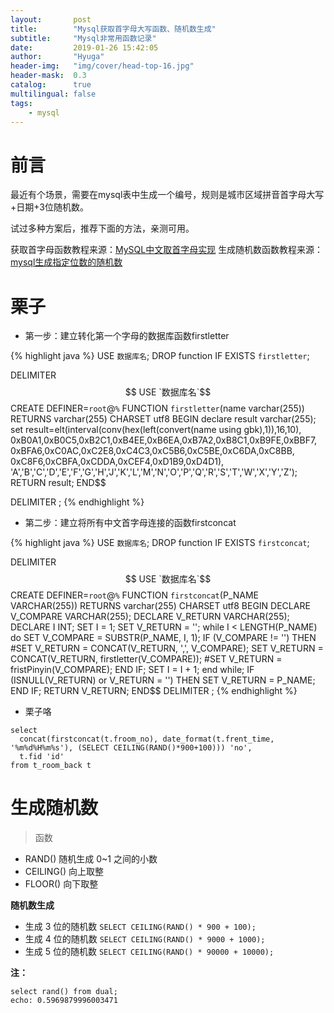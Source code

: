 ```yaml
---
layout:       post
title:        "Mysql获取首字母大写函数、随机数生成"
subtitle:     "Mysql非常用函数记录"
date:         2019-01-26 15:42:05
author:       "Hyuga"
header-img:   "img/cover/head-top-16.jpg"
header-mask:  0.3
catalog:      true
multilingual: false
tags:
    - mysql
---
```


# 前言
最近有个场景，需要在mysql表中生成一个编号，规则是城市区域拼音首字母大写+日期+3位随机数。

试过多种方案后，推荐下面的方法，亲测可用。

获取首字母函数教程来源：[MySQL中文取首字母实现](https://blog.csdn.net/zane3/article/details/77504673)
生成随机数函数教程来源：[mysql生成指定位数的随机数](https://blog.csdn.net/zhou520yue520/article/details/82882994)

# 栗子

- 第一步：建立转化第一个字母的数据库函数firstletter

{% highlight java %}
USE `数据库名`;
DROP function IF EXISTS `firstletter`;

DELIMITER $$
USE `数据库名`$$
CREATE DEFINER=`root`@`%` FUNCTION `firstletter`(name varchar(255)) RETURNS varchar(255) CHARSET utf8
BEGIN
declare result varchar(255);
  set result=elt(interval(conv(hex(left(convert(name using gbk),1)),16,10),
  0xB0A1,0xB0C5,0xB2C1,0xB4EE,0xB6EA,0xB7A2,0xB8C1,0xB9FE,0xBBF7,
        0xBFA6,0xC0AC,0xC2E8,0xC4C3,0xC5B6,0xC5BE,0xC6DA,0xC8BB,
        0xC8F6,0xCBFA,0xCDDA,0xCEF4,0xD1B9,0xD4D1),
         'A','B','C','D','E','F','G','H','J','K','L','M','N','O','P','Q','R','S','T','W','X','Y','Z');
RETURN result;
END$$

DELIMITER ;
{% endhighlight %}

- 第二步：建立将所有中文首字母连接的函数firstconcat

{% highlight java %}
USE `数据库名`;
DROP function IF EXISTS `firstconcat`;

DELIMITER $$
USE `数据库名`$$
CREATE DEFINER=`root`@`%` FUNCTION `firstconcat`(P_NAME VARCHAR(255)) RETURNS varchar(255) CHARSET utf8
BEGIN
DECLARE V_COMPARE VARCHAR(255);
    DECLARE V_RETURN VARCHAR(255);
    DECLARE I INT;
    SET I = 1;
    SET V_RETURN = '';
    while I < LENGTH(P_NAME) do
        SET V_COMPARE = SUBSTR(P_NAME, I, 1);
        IF (V_COMPARE != '') THEN
            #SET V_RETURN = CONCAT(V_RETURN, ',', V_COMPARE);
            SET V_RETURN = CONCAT(V_RETURN, firstletter(V_COMPARE));
            #SET V_RETURN = fristPinyin(V_COMPARE);
        END IF;
        SET I = I + 1;
    end while;
    IF (ISNULL(V_RETURN) or V_RETURN = '') THEN
        SET V_RETURN = P_NAME;
    END IF;
    RETURN V_RETURN;
END$$
DELIMITER ;
{% endhighlight %}

- 栗子咯
```
select
  concat(firstconcat(t.froom_no), date_format(t.frent_time, '%m%d%H%m%s'), (SELECT CEILING(RAND()*900+100))) 'no',
  t.fid 'id'
from t_room_back t
```

# 生成随机数

> 函数
- RAND()     随机生成 0~1 之间的小数
- CEILING()  向上取整
- FLOOR()    向下取整


**随机数生成**
- 生成 3 位的随机数 `SELECT CEILING(RAND() * 900 + 100);`
- 生成 4 位的随机数 `SELECT CEILING(RAND() * 9000 + 1000);`
- 生成 5 位的随机数 `SELECT CEILING(RAND() * 90000 + 10000);`

**注：**
```
select rand() from dual;
echo: 0.5969879996003471
```
